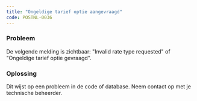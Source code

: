 ```yaml
---
title: "Ongeldige tarief optie aangevraagd"
code: POSTNL-0036
---
```

### Probleem

  
De volgende melding is zichtbaar: "Invalid rate type requested" of "Ongeldige tarief optie gevraagd".

### Oplossing

Dit wijst op een probleem in de code of database. Neem contact op met je technische beheerder.
